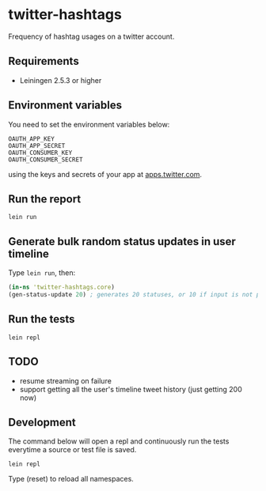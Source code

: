 # twitter-hashtags
Frequency of hashtag usages on a twitter account.

## Requirements

- Leiningen 2.5.3 or higher

## Environment variables
You need to set the environment variables below: 

    OAUTH_APP_KEY
    OAUTH_APP_SECRET
    OAUTH_CONSUMER_KEY
    OAUTH_CONSUMER_SECRET

using the keys and secrets of your app at [apps.twitter.com](https://apps.twitter.com).

## Run the report

    lein run

## Generate bulk random status updates in user timeline

Type `lein run`, then:

```clojure
(in-ns 'twitter-hashtags.core)
(gen-status-update 20) ; generates 20 statuses, or 10 if input is not provided
```

## Run the tests

    lein repl

## TODO

- resume streaming on failure
- support getting all the user's timeline tweet history (just getting 200 now)

## Development
The command below will open a repl and continuously run the tests everytime
a source or test file is saved.

    lein repl

Type (reset) to reload all namespaces.